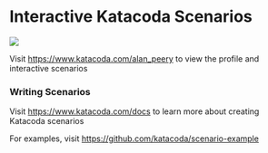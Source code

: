 # Interactive Katacoda Scenarios

[![](http://shields.katacoda.com/katacoda/alan_peery/count.svg)](https://www.katacoda.com/alan_peery "Get your profile on Katacoda.com")

Visit https://www.katacoda.com/alan_peery to view the profile and interactive scenarios

### Writing Scenarios
Visit https://www.katacoda.com/docs to learn more about creating Katacoda scenarios

For examples, visit https://github.com/katacoda/scenario-example
